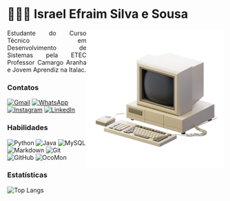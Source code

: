 # 🧑🏻‍💻 Israel Efraim Silva e Sousa
<img align="right" alt="Computador" height="320" src="computador.png">
<p align="justify">Estudante do Curso Técnico em Desenvolvimento de Sistemas pela ETEC Professor Camargo Aranha e Jovem Aprendiz na Italac.</p>

### Contatos
[![Gmail](https://img.shields.io/badge/Gmail-000000?style=for-the-badge&logo=gmail&logoColor=white)](mailto:SEUGMAIL)
[![WhatsApp](https://img.shields.io/badge/WhatsApp-000000?style=for-the-badge&logo=whatsapp&logoColor=white)](https://wa.me/DDI+DDD+SEU_NUMERO_WHATSAPP)
[![Instagram](https://img.shields.io/badge/-Instagram-000000?style=for-the-badge&logo=instagram&logoColor=white)](https://www.instagram.com/israel.efraim/)
[![LinkedIn](https://img.shields.io/badge/LinkedIn-000000?style=for-the-badge&logo=linkedin&logoColor=white)](https://www.linkedin.com/in/israellefraim/)

### Habilidades
![Python](https://img.shields.io/badge/python-000000?style=for-the-badge&logo=python&logoColor=white)
![Java](https://img.shields.io/badge/-Java-000000?style=for-the-badge&logo=openjdk&logoColor=white)
![MySQL](https://img.shields.io/badge/MySQL-000000?style=for-the-badge&logo=mysql&logoColor=white)
![Markdown](https://img.shields.io/badge/Markdown-000000?style=for-the-badge&logo=markdown&logoColor=white)
![Git](https://img.shields.io/badge/GIT-000000?style=for-the-badge&logo=git&logoColor=white)
![GitHub](https://img.shields.io/badge/GitHub-000000?style=for-the-badge&logo=github&logoColor=white)
![OcoMon](https://img.shields.io/badge/OcoMon-000000?style=for-the-badge&logo=ocomon)

### Estatísticas
![Top Langs](https://github-readme-stats-git-masterrstaa-rickstaa.vercel.app/api/top-langs/?username=israellefraim&layout=compact&bg_color=000000&border_color=white&title_color=FFFFFF&text_color=FFFFFF)
